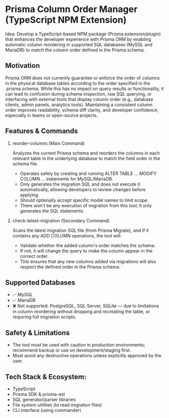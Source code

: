 # Prisma Column Order Manager (TypeScript NPM Extension)

Idea: Develop a TypeScript-based NPM package (Prisma extension/plugin) that enhances the developer experience with Prisma ORM by enabling automatic column reordering in supported SQL databases (MySQL and MariaDB) to match the column order defined in the Prisma schema.

## Motivation

Prisma ORM does not currently guarantee or enforce the order of columns in the physical database tables according to the order specified in the .prisma schema. While this has no impact on query results or functionality, it can lead to confusion during schema inspection, raw SQL querying, or interfacing with external tools that display column order (e.g., database clients, admin panels, analytics tools).
Maintaining a consistent column order improves readability, schema diff clarity, and developer confidence, especially in teams or open-source projects.

## Features & Commands

1. reorder-columns (Main Command)

   Analyzes the current Prisma schema and reorders the columns in each relevant table in the underlying database to match the field order in the schema file.

   - Operates safely by creating and running ALTER TABLE ... MODIFY COLUMN ... statements for MySQL/MariaDB.
   - Only generates the migration SQL and does not execute it automatically, allowing developers to review changes before applying.
   - Should optionally accept specific model names to limit scope.
   - There won't be any execution of migration from this tool; it only generates the SQL statements.

2. check-latest-migration (Secondary Command)

   Scans the latest migration SQL file (from Prisma Migrate), and if it contains any ADD COLUMN operations, the tool will:

   - Validate whether the added column's order matches the schema.
   - If not, it will change the query to make the column appear in the correct order.
   - This ensures that any new columns added via migrations will also respect the defined order in the Prisma schema.

## Supported Databases

- ✅ MySQL
- ✅ MariaDB
- ❌ Not supported: PostgreSQL, SQL Server, SQLite — due to limitations in column reordering without dropping and recreating the table, or requiring full migration scripts.

## Safety & Limitations

- The tool must be used with caution in production environments; recommend backup or use on development/staging first.
- Must avoid any destructive operations unless explicitly approved by the user.

## Tech Stack & Ecosystem:

- TypeScript
- Prisma SDK & prisma-ast
- SQL generator/parser libraries
- File system utilities (to read migration files)
- CLI interface (using commander)
